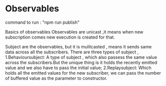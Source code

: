 # Observables

command to run : "npm run publish"

Basics of observables
Observables are unicast ,it means when new subscription comes new execution is created for that.

Subject are the observables, but it is mulitcasted , means it sends same data across all the subscribers.
There are three types of subject ,
1.Behavioursubject:
A type of subject , which also passess the same value across the subscribers.But the unique thing is it holds the recently emitted value and we also have to pass the initial value;
2.Replaysubject:
Which holds all the emitted values for the new subscriber, we can pass the number of buffered value as the parameter to constructor.
